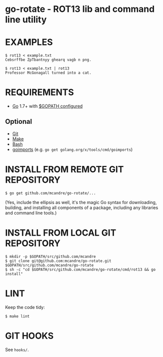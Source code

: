 # go-rotate - ROT13 lib and command line utility

# EXAMPLES

```
$ rot13 < example.txt
Cebsrffbe ZpTbantnyy ghearq vagb n png.

$ rot13 < example.txt | rot13
Professor McGonagall turned into a cat.
```

# REQUIREMENTS

* [Go](https://golang.org) 1.7+ with [$GOPATH configured](https://gist.github.com/mcandre/ef73fb77a825bd153b7836ddbd9a6ddc)

## Optional

* [Git](https://git-scm.com)
* [Make](https://www.gnu.org/software/make/)
* [Bash](https://www.gnu.org/software/bash/)
* [goimports](https://godoc.org/golang.org/x/tools/cmd/goimports) (e.g. `go get golang.org/x/tools/cmd/goimports`)

# INSTALL FROM REMOTE GIT REPOSITORY

```
$ go get github.com/mcandre/go-rotate/...
```

(Yes, include the ellipsis as well, it's the magic Go syntax for downloading, building, and installing all components of a package, including any libraries and command line tools.)

# INSTALL FROM LOCAL GIT REPOSITORY

```
$ mkdir -p $GOPATH/src/github.com/mcandre
$ git clone git@github.com:mcandre/go-rotate.git $GOPATH/src/github.com/mcandre/go-rotate
$ sh -c "cd $GOPATH/src/github.com/mcandre/go-rotate/cmd/rot13 && go install"
```

# LINT

Keep the code tidy:

```
$ make lint
```

# GIT HOOKS

See `hooks/`.
